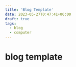 ```yaml
---
title: 'Blog Template'
date: 2023-05-27T0:47:41+00:00
draft: true
tags:
  - blog
  - computer
---
```


# blog template